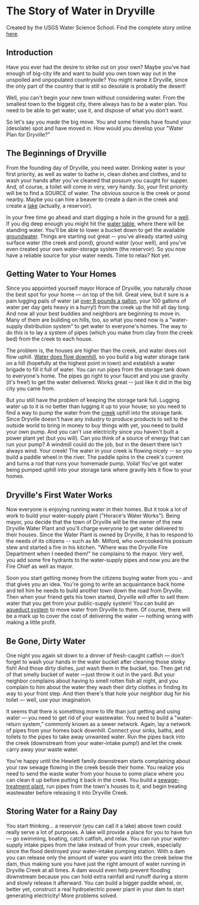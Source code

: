 # The Story of Water in Dryville

Created by the USGS Water Science School. Find the complete story online [here](https://www.usgs.gov/special-topic/water-science-school/science/story-water-dryville).

## Introduction

Have you ever had the desire to strike out on your own? Maybe you've had enough of big-city life and want to build you own town way out in the unspoiled and unpopulated countryside? You might name it Dryville, since the only part of the country that is still so desolate is probably the desert!

Well, you can't begin your new town without considering water. From the smallest town to the biggest city, there always has to be a water plan. You need to be able to get water, use it, and dispose of what you don't want.

So let's say you made the big move. You and some friends have found your (desolate) spot and have moved in. How would you develop your "Water Plan for Dryville?"

## The Beginnings of Dryville

From the founding day of Dryville, you need water. Drinking water is your first priority, as well as water to bathe in, clean dishes and clothes, and to wash your hands after you've cleaned that possum you caught for supper. And, of course, a toilet will come in very, very handy. So, your first priority will be to find a SOURCE of water. The obvious source is the creek or pond nearby. Maybe you can hire a beaver to create a dam in the creek and create a [lake](https://www.usgs.gov/special-topic/water-science-school/science/lakes-and-reservoirs) (actually, a reservoir).

In your free time go ahead and start digging a hole in the ground for a [well](https://www.usgs.gov/special-topic/water-science-school/science/groundwater-wells). If you dig deep enough you might hit the [water table](https://www.usgs.gov/special-topic/water-science-school/science/aquifers-and-groundwater), where there will be standing water. You'll be able to lower a bucket down to get the available [groundwater](https://www.usgs.gov/special-topic/water-science-school/science/groundwater-what-groundwater). Things are starting out great -- you've already started using surface water (the creek and pond), ground water (your well), and you've even created your own water-storage system (the reservoir). So you now have a reliable source for your water needs. Time to relax? Not yet.

## Getting Water to Your Homes

Since you appointed yourself mayor Horace of Dryville, you naturally chose the best spot for your home — on top of the hill. Great view, but it sure is a pain lugging pails of water (at [over 8 pounds a gallon](https://www.usgs.gov/special-topic/water-science-school/science/water-density), your 100 gallons of water per day gets heavy in a hurry!) from the creek up the hill all day long. And now all your best buddies and neighbors are beginning to move in. Many of them are building on hills, too, so what you need now is a "water-supply distribution system" to get water to everyone's homes. The way to do this is to lay a system of pipes (which you make from clay from the creek bed) from the creek to each house. 

The problem is, the houses are higher than the creek, and water does not flow uphill. [Water does flow downhill](https://www.usgs.gov/special-topic/water-science-school/science/watersheds-and-drainage-basins), so you build a big water storage tank on a hill (hopefully at the highest point in town) and establish a water brigade to fill it full of water. You can run pipes from the storage tank down to everyone's home. The pipes go right to your faucet and you use gravity (it's free!) to get the water delivered. Works great -- just like it did in the big city you came from.

But you still have the problem of keeping the storage tank full. Lugging water up to it is no better than lugging it up to your house; so you need to find a way to pump the water from the [creek](https://www.usgs.gov/special-topic/water-science-school/science/rivers-streams-and-creeks) uphill into the storage tank. Since Dryville doesn't have any industry to produce products to sell to the outside world to bring in money to buy things with yet, you need to build your own pump. And you can't use electricity since you haven't built a power plant yet (but you will). Can you think of a source of energy that can run your pump? A windmill could do the job, but in the desert there isn't always wind. Your creek! The water in your creek is flowing nicely -- so you build a paddle wheel in the river. The paddle spins in the creek's current and turns a rod that runs your homemade pump. Voila! You've got water being pumped uphill into your storage tank where gravity lets it flow to your homes.

## Dryville's First Water Works

Now everyone is enjoying running water in their homes. But it took a lot of work to build your water-supply plant ("Horace's Water Works"). Being mayor, you decide that the town of Dryville will be the owner of the new Dryville Water Plant and you'll charge everyone to get water delivered to their houses. Since the Water Plant is owned by Dryville, it has to respond to the needs of its citizens -- such as Mr. Milford, who overcooked his possum stew and started a fire in his kitchen. "Where was the Dryville Fire Department when I needed them!" he complains to the mayor. Very well, you add some fire hydrants to the water-supply pipes and now you are the Fire Chief as well as mayor.

Soon you start getting money from the citizens buying water from you - and that gives you an idea. You're going to write an acquaintance back home and tell him he needs to build another town down the road from Dryville. Then when your friend gets his town started, Dryville will offer to sell them water that you get from your public-supply system! You can build an [aqueduct system](https://www.usgs.gov/special-topic/water-science-school/science/aqueducts-move-water-past-and-today) to move water from Dryville to them. Of course, there will be a mark up to cover the cost of delivering the water — nothing wrong with making a little profit.

## Be Gone, Dirty Water

One night you again sit down to a dinner of fresh-caught catfish — don't forget to wash your hands in the water bucket after cleaning those stinky fish! And those dirty dishes, just wash them in the bucket, too. Then get rid of that smelly bucket of water —just throw it out in the yard. But your neighbor complains about having to smell rotten fish all night, and you complain to him about the water they wash their dirty clothes in finding its way to your front step. And then there's that hole your neighbor dug for his toilet — well, use your imagination.

It seems that there is something more to life than just getting and using water — you need to get rid of your wastewater. You need to build a "water-return system," commonly known as a sewer network. Again, lay a network of pipes from your homes back downhill. Connect your sinks, baths, and toilets to the pipes to take away unwanted water. Run the pipes back into the creek (downstream from your water-intake pump!) and let the creek carry away your waste water.

You're happy until the Hewlett family downstream starts complaining about your raw sewage flowing in the creek beside their home. You realize you need to send the waste water from your house to some place where you can clean it up before putting it back in the creek. You build a [sewage-treatment plant](https://www.usgs.gov/special-topic/water-science-school/science/wastewater-treatment-water-use-united-states), run pipes from the town's houses to it, and begin treating wastewater before releasing it into Dryville Creek.

## Storing Water for a Rainy Day

You start thinking... a reservoir (you can call it a lake) above town could really serve a lot of purposes. A lake will provide a place for you to have fun — go swimming, boating, catch catfish, and relax. You can run your water-supply intake pipes from the lake instead of from your creek, especially since the flood destroyed your water-intake pumping station. With a dam you can release only the amount of water you want into the creek below the dam, thus making sure you have just the right amount of water running in Dryville Creek at all times. A dam would even help prevent flooding downstream because you can hold extra rainfall and runoff during a storm and slowly release it afterward. You can build a bigger paddle wheel, or, better yet, construct a real hydroelectric power plant in your dam to start generating electricity! More problems solved.

